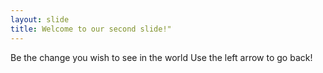 ```yaml
---
layout: slide
title: Welcome to our second slide!"
---
```

Be the change you wish to see in the world
Use the left arrow to go back!
